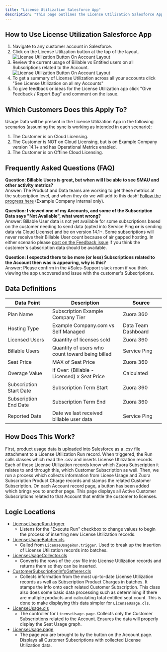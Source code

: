 ```yaml
---
title: "License Utilization Salesforce App"
description: "This page outlines the License Utilization Salesforce App. It includes both information for the end user, answers frequently asked questions as well as highlights the location of the related techincal logic in the code."
---
```


## How to Use License Utilization Salesforce App

1. Navigate to any customer account in Salesforce.
1. Click on the License Utilization button at the top of the layout. ![License Utilization Button On Account Layout](/handbook/sales/field-operations/sales-systems/license-usage-app/buttonss_v2.png)
1. Review the current usage of Billable vs Entitled users on all Subscriptions related to the Account. ![License Utilization Button On Account Layout](/handbook/sales/field-operations/sales-systems/license-usage-app/appss.png)
1. To get a summary of License Utilization across all your accounts click "See License Utilization on all my Accounts"
1. To give feedback or ideas for the License Utilization app click "Give Feedback / Report Bug" and comment on the issue.

## Which Customers Does this Apply To?

Usage Data will be present in the License Utilization App in the following scenarios (assuming the sync is working as intended in each scenario):

1. The Customer is on Cloud Licensing.
1. The Customer is NOT on Cloud Licensing, but is on Example Company version 14.1+ and has Operational Metrics enabled.
1. The Customer is on Offline Cloud Licensing.

## Frequently Asked Questions (FAQ)

**Question: Billable Users is great, but when will I be able to see SMAU and other activity metrics?**<br />
Answer: The Product and Data teams are working to get these metrics at the subscription level, and when they do we will add to this dash! [Follow the progress here](https://docs.google.com/presentation/d/1_v4hxKdbL6--UjpjVdveGEGD_MjmUnBg0-OIU1R14m8/edit#slide=id.p) (Example Company internal only).

**Question: I viewed one of my Accounts, and some of the Subscription Data says "Not Available", what went wrong?**<br />
Answer: Billable User data is not yet available for some subscriptions based on the customer needing to send data (opted into Service Ping **or** is sending data via Cloud License) and be on version 14.1+. Some subscriptions will never receive their Billable User count because of air gapped hosting. In either scenario please [post on the Feedback issue](https://example_company.com/example_company-com/sales-team/field-operations/systems/-/issues/1149) if you think the customer's subscription data should be available.

**Question: I expected there to be more (or less) Subscriptions related to the Account then was is appearing, why is this?**<br />
Answer: Please confirm in the #Sales-Support slack room if you think viewing the app uncovered and issue with the customer's Subscriptions.

## Data Definitions

| Data Point              | Description                                     | Source              |
|-------------------------|-------------------------------------------------|---------------------|
| Plan Name               | Subscription Example Company Tier                        | Zuora 360           |
| Hosting Type            | Example Company.com vs Self Managed                      | Data Team Dashboard |
| Licensed Users          | Quantity of licenses sold                       | Zuora 360           |
| Billable Users          | Quantity of users who count toward being billed | Service Ping        |
| Seat Price              | MAX of Seat Price                               | Zuora 360           |
| Overage Value           | If Over: (Billable - Licensed) x Seat Price     | Calculated          |
| Subscription Start Date | Subscription Term Start                         | Zuora 360           |
| Subscription End Date   | Subscription Term End                           | Zuora 360           |
| Reported Date           | Date we last received billable user data        | Service Ping        |

## How Does This Work?

First, product usage data is uploaded into Salesforce as a .csv file attachment to a License Utilization Run record. When triggered, the Run calls classes which read the .csv and inserts License Utilization records. Each of these License Utilization records know which Zuora Subscription it relates to and through this, which Customer Subscription as well. Then, we run a process which collects information from Licese Usage and Zuora Subscription Product Charge records and stamps the related Customer Subscription. On each Account record page, a button has been added which brings you to another page. This page displays all Active Customer Subscriptions related to that Account that entitle the customer to licenses.

## Logic Locations

- [LicenseUsageRun.trigger](https://example_company.com/example_company-com/sales-team/field-operations/salesforce-src/-/blob/master/force-app/main/default/triggers/LicenseUsageRun.trigger)
  - Listens for the "Execute Run" checkbox to change values to begin the process of inserting new License Utilization records.
- [LicenseUsageBatcher.cls](https://example_company.com/example_company-com/sales-team/field-operations/salesforce-src/-/blob/master/force-app/main/default/classes/LicenseUsageBatcher.cls)
  - Called from `LicenseUsageRun.trigger`. Used to break up the insertion of License Utilization records into batches.
- [LicenseUsageCollector.cls](https://example_company.com/example_company-com/sales-team/field-operations/salesforce-src/-/blob/master/force-app/main/default/classes/LicenseUsageCollector.cls)
  - Converts the rows of the .csv file into License Utilization records and returns them so they can be inserted.
- [CustomerSubscriptionInfoGatherer.cls](https://example_company.com/example_company-com/sales-team/field-operations/salesforce-src/-/blob/master/force-app/main/default/classes/CustomerSubscriptionInfoGatherer.cls)
  - Collects information from the most up-to-date License Utilization records as well as Subscription Product Charges in batches. It stamps the info onto each related Customer Subscription. This class also does some basic data processing such as determining if there are multiple products and calculating total entitled seat count. This is done to make displaying this data simpler for `LicenseUsage.cls`.
- [LicenseUsage.cls](https://example_company.com/example_company-com/sales-team/field-operations/salesforce-src/-/blob/master/force-app/main/default/classes/LicenseUsage.cls)
  - The controller for `LicenseUsage.page`. Collects only the Customer Subscriptions related to the Account. Ensures the data will properly display the Seat Usage graph.
- [LicenseUsage.page](https://example_company.com/example_company-com/sales-team/field-operations/salesforce-src/-/blob/master/force-app/main/default/pages/LicenseUsage.page)
  - The page you are brought to by the button on the Account page. Displays all Customer Subscriptions with collected License Utilization data.
